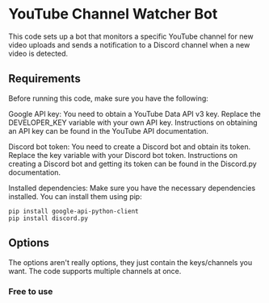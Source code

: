 # YouTube Channel Watcher Bot
This code sets up a bot that monitors a specific YouTube channel for new video uploads and sends a notification to a Discord channel when a new video is detected.

## Requirements
Before running this code, make sure you have the following:

Google API key: You need to obtain a YouTube Data API v3 key. Replace the DEVELOPER_KEY variable with your own API key. Instructions on obtaining an API key can be found in the YouTube API documentation.

Discord bot token: You need to create a Discord bot and obtain its token. Replace the key variable with your Discord bot token. Instructions on creating a Discord bot and getting its token can be found in the Discord.py documentation.

Installed dependencies: Make sure you have the necessary dependencies installed. You can install them using pip:
```
pip install google-api-python-client 
pip install discord.py
```
## Options
The options aren't really options, they just contain the keys/channels you want. 
The code supports multiple channels at once.

### **Free to use**
